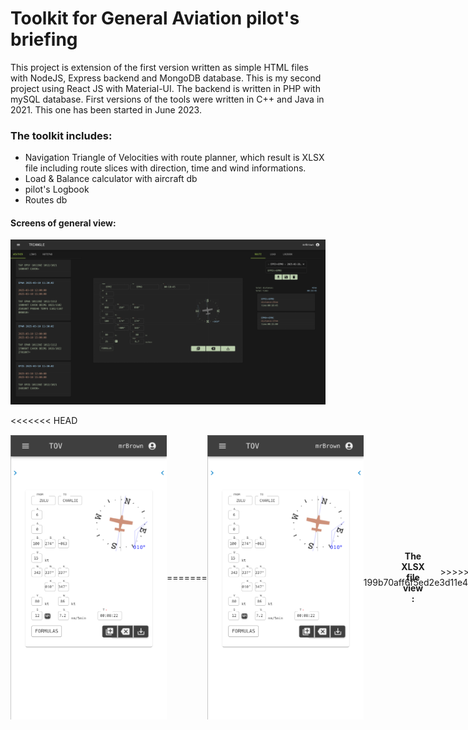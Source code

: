 # Toolkit for General Aviation pilot's briefing

This project is extension of the first version written as simple HTML files with  NodeJS, Express backend and  MongoDB database.
This is my second project using React JS  with Material-UI. The backend is written in PHP with  mySQL database.
First versions of the tools were written in C++ and Java in 2021. This one has been started in June 2023.

### The toolkit includes:

+ Navigation Triangle of Velocities with route planner, which result is XLSX file including route slices with direction, time and wind informations.
+ Load & Balance calculator with aircraft db
+ pilot's Logbook
+ Routes db

#### Screens of general view:

![alt generalView](https://github.com/Modralova/gaKneeboard/blob/master/screens/gaKneeboard_screen_1.png)

<<<<<<< HEAD
<div align="center">
<div style="display: flex; align-items: center; direction: column;">
  <img src="https://github.com/Modralova/gaKneeboard/blob/master/screens/gaKneeboard_screen_3.png" width="250"/>
=======

<div align="center">
<div style="display: flex; align-items: center; direction: row;">
  <img src="https://github.com/Modralova/gaKneeboard/blob/master/screens/ gaKneeboard_screen_3.png" width="250"/>
>>>>>>> 199b70aff6f5ed2e3d11e4932c4ad2a7ab1fda26
  <img src="https://github.com/Modralova/gaKneeboard/blob/master/screens/gaKneeboard_screen_4.png" width="248"/>
</div>
</div>




#### The XLSX file view :

<p align="center">
<img src="https://github.com/Modralova/gaKneeboard/blob/master/screens/gaKneeboard_screen_2.png" width="500"/>
</p>